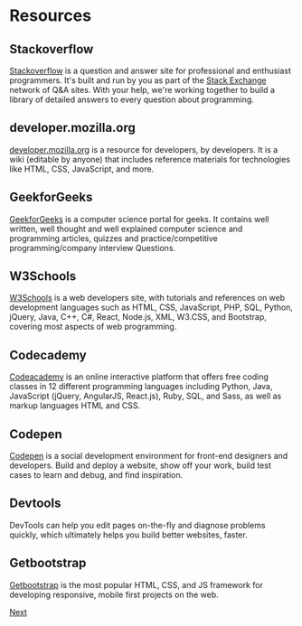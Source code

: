 # Resources

## Stackoverflow
[Stackoverflow](https://stackoverflow.com/) is a question and answer site for professional and enthusiast programmers. It's built and run by you as part of the [Stack Exchange](https://stackexchange.com/) network of Q&A sites. With your help, we're working together to build a library of detailed answers to every question about programming.

## developer.mozilla.org
[developer.mozilla.org](https://developer.mozilla.org/en-US/) is a resource for developers, by developers. It is a wiki (editable by anyone) that includes reference materials for technologies like HTML, CSS, JavaScript, and more.

## GeekforGeeks
[GeekforGeeks](https://www.geeksforgeeks.org/) is a computer science portal for geeks. It contains well written, well thought and well explained computer science and programming articles, quizzes and practice/competitive programming/company interview Questions.

## W3Schools
[W3Schools](https://www.w3schools.com/) is a web developers site, with tutorials and references on web development languages such as HTML, CSS, JavaScript, PHP, SQL, Python, jQuery, Java, C++, C#, React, Node.js, XML, W3.CSS, and Bootstrap, covering most aspects of web programming.

## Codecademy
[Codeacademy](https://www.codecademy.com/) is an online interactive platform that offers free coding classes in 12 different programming languages including Python, Java, JavaScript (jQuery, AngularJS, React.js), Ruby, SQL, and Sass, as well as markup languages HTML and CSS.

## Codepen
[Codepen](https://codepen.io/) is a social development environment for front-end designers and developers. Build and deploy a website, show off your work, build test cases to learn and debug, and find inspiration.

## Devtools
DevTools can help you edit pages on-the-fly and diagnose problems quickly, which ultimately helps you build better websites, faster.

## Getbootstrap
[Getbootstrap](https://getbootstrap.com/) is the most popular HTML, CSS, and JS framework for developing responsive, mobile first projects on the web.

[Next](./xy-problem.md)